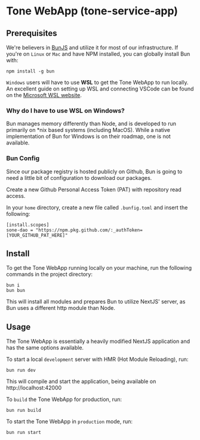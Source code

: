 # Tone WebApp (tone-service-app)
## Prerequisites
We're believers in [BunJS](https://github.com/oven-sh/bun) and utilize it for most of our infrastructure. If you're on `Linux` or `Mac` and have NPM installed, you can globally install Bun with:

    npm install -g bun
 `Windows` users will have to use **WSL** to get the Tone WebApp to run locally. An excellent guide on setting up WSL and connecting VSCode can be found on the [Microsoft WSL website](https://learn.microsoft.com/en-us/windows/wsl/tutorials/wsl-vscode).

### Why do I have to use WSL on Windows?
Bun manages memory differently than Node, and is developed to run primarily on *nix based systems (including MacOS). While a native implementation of Bun for Windows is on their roadmap, one is not available.

### Bun Config
Since our package registry is hosted publicly on Github, Bun is going to need a little bit of configuration to download our packages. 

Create a new Github Personal Access Token (PAT) with repository read access.

In your `home` directory, create a new file called `.bunfig.toml` and insert the following:

    [install.scopes]
    sone-dao = "https://npm.pkg.github.com/:_authToken=[YOUR_GITHUB_PAT_HERE]"

## Install
To get the Tone WebApp running locally on your machine, run the following commands in the project directory:

    bun i
    bun bun

This will install all modules and prepares Bun to utilize NextJS' server, as Bun uses a different http module than Node.

## Usage
The Tone WebApp is essentially a heavily modified NextJS application and has the same options available.

To start a local `development` server with HMR (Hot Module Reloading), run:

    bun run dev

This will compile and start the application, being available on http://localhost:42000

To `build` the Tone WebApp for production, run:

    bun run build

To start the Tone WebApp in `production` mode, run:

    bun run start
